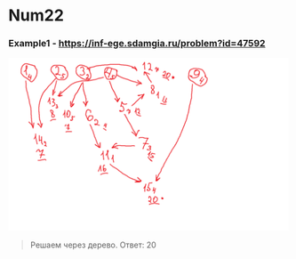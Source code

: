 # Num22
### Example1 - https://inf-ege.sdamgia.ru/problem?id=47592
![Example1](Example1.png)
> Решаем через дерево.
> Ответ: 20